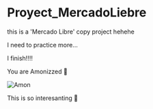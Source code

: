 # Proyect_MercadoLiebre

this is a 'Mercado Libre' copy project hehehe

I need to practice more... 

I finish!!!!

You are Amonizzed 🧐

![Amon](https://media.tenor.com/images/6a9cebd6ad41066c7b8b8b46ede8bfac/tenor.gif)

This is so interesanting 🧐
